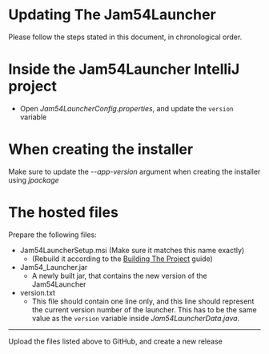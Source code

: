 # Updating The Jam54Launcher
Please follow the steps stated in this document, in chronological order.

# Inside the Jam54Launcher IntelliJ project
- Open *Jam54LauncherConfig.properties*, and update the `version` variable

# When creating the installer
Make sure to update the *--app-version* argument when creating the installer using *jpackage*

# The hosted files
Prepare the following files:
- Jam54LauncherSetup.msi (Make sure it matches this name exactly)
    - (Rebuild it according to the [Building The Project](./BuildingTheProject.md) guide)
- Jam54_Launcher.jar
    - A newly built jar, that contains the new version of the Jam54Launcher
- version.txt
    - This file should contain one line only, and this line should represent the current version number of the launcher. This has to be the same value as the `version` variable inside *Jam54LauncherData.java*.

---

Upload the files listed above to GitHub, and create a new release